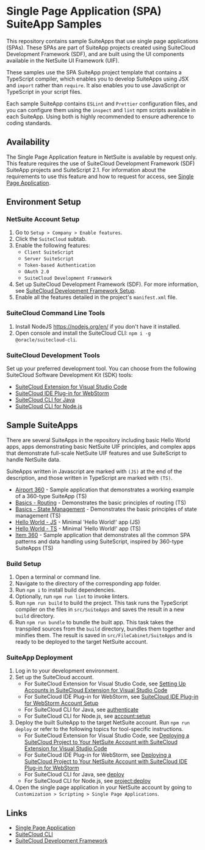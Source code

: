 # Single Page Application (SPA) SuiteApp Samples

This repository contains sample SuiteApps that use single page applications (SPAs). These SPAs are part of SuiteApp projects created using SuiteCloud Development Framework (SDF), and are built using the UI components available in the NetSuite UI Framework (UIF).

These samples use the SPA SuiteApp project template that contains a TypeScript compiler, which enables you to develop SuiteApps using JSX and `import` rather than `require`. It also enables you to use JavaScript or TypeScript in your script files.

Each sample SuiteApp contains `ESLint` and `Prettier` configuration files, and you can configure them using the `inspect` and `lint` npm scripts available in each SuiteApp. Using both is highly recommended to ensure adherence to coding standards.

## Availability
The Single Page Application feature in NetSuite is available by request only. This feature requires the use of SuiteCloud Development Framework (SDF) SuiteApp projects and SuiteScript 2.1. For information about the requirements to use this feature and how to request for access, see [Single Page Application](https://docs.oracle.com/en/cloud/saas/netsuite/ns-online-help/article_161244635803.html#Single-Page-Applications).


## Environment Setup

### NetSuite Account Setup

1. Go to `Setup > Company > Enable features`.
1. Click the `SuiteCloud` subtab.
1. Enable the following features:
   - `Client SuiteScript`
   - `Server SuiteScript`
   - `Token-based Authentication`
   - `OAuth 2.0`
   - `SuiteCloud Development Framework`
1. Set up SuiteCloud Development Framework (SDF). For more information, see [SuiteCloud Development Framework Setup](https://docs.oracle.com/en/cloud/saas/netsuite/ns-online-help/section_4724784139.html#SuiteCloud-Development-Framework-Setup).
1. Enable all the features detailed in the project's `manifest.xml` file.

### SuiteCloud Command Line Tools

1. Install NodeJS https://nodejs.org/en/ if you don't have it installed.
1. Open console and install the SuiteCloud CLI: `npm i -g @oracle/suitecloud-cli`.

### SuiteCloud Development Tools
Set up your preferred development tool. You can choose from the following SuiteCloud Software Development Kit (SDK) tools:
   - [SuiteCloud Extension for Visual Studio Code](https://docs.oracle.com/en/cloud/saas/netsuite/ns-online-help/book_159223417590.html#SuiteCloud-Extension-for-Visual-Studio-Code)
   - [SuiteCloud IDE Plug-in for WebStorm](https://docs.oracle.com/en/cloud/saas/netsuite/ns-online-help/book_1529085902.html#SuiteCloud-IDE-Plug-in-for-WebStorm)
   - [SuiteCloud CLI for Java](https://docs.oracle.com/en/cloud/saas/netsuite/ns-online-help/book_1558706585.html#SuiteCloud-CLI-for-Java)
   - [SuiteCloud CLI for Node.js](https://docs.oracle.com/en/cloud/saas/netsuite/ns-online-help/book_1558706016.html#SuiteCloud-CLI-for-Node.js)


## Sample SuiteApps

There are several SuiteApps in the repository including basic Hello World apps, apps demonstrating basic NetSuite UIF
principles, and complex apps that demonstrate full-scale NetSuite UIF features and use SuiteScript to handle NetSuite data.

SuiteApps written in Javascript are marked with `(JS)` at the end of the description, and those written in TypeScript are marked with `(TS)`.

- [Airport 360](./airport360) - Sample application that demonstrates a working example of a 360-type SuiteApp (TS)
- [Basics - Routing](./basics-routing) - Demonstrates the basic principles of routing (TS)
- [Basics - State Management](./basics-state-management) - Demonstrates the basic principles of state management (TS)
- [Hello World - JS](./helloworld-js/) - Minimal 'Hello World!' app (JS)
- [Hello World - TS](./helloworld-ts/) - Minimal 'Hello World!' app (TS)
- [Item 360](./item360/) - Sample application that demonstrates all the common SPA patterns and data handling using SuiteScript, inspired by 360-type SuiteApps (TS)

### Build Setup

1. Open a terminal or command line.
1. Navigate to the directory of the corresponding app folder.
1. Run `npm i` to install build dependencies.
1. Optionally, run `npm run lint` to invoke linters.
1. Run `npm run build` to build the project. This task runs the TypeScript compiler on the files in `src/SuiteApps` and saves the result in a new `build` directory.
1. Run `npm run bundle` to bundle the built app. This task takes the transpiled sources from the `build` directory, bundles them together and minifies them. The result is saved in `src/FileCabinet/SuiteApps` and is ready to be deployed to the target NetSuite account.

### SuiteApp Deployment

1. Log in to your development environment.
1. Set up the SuiteCloud account. 
   - For SuiteCloud Extension for Visual Studio Code, see [Setting Up Accounts in SuiteCloud Extension for Visual Studio Code](https://docs.oracle.com/en/cloud/saas/netsuite/ns-online-help/section_160147609118.html#Setting-Up-NetSuite-Accounts-in-SuiteCloud-Extension-for-Visual-Studio-Code)
   - For SuiteCloud IDE Plug-in for WebStorm, see [SuiteCloud IDE Plug-in for WebStorm Account Setup](https://docs.oracle.com/en/cloud/saas/netsuite/ns-online-help/section_1530731998.html#SuiteCloud-IDE-Plug-in-for-WebStorm-Account-Setup)
   - For SuiteCloud CLI for Java, see [authenticate](https://docs.oracle.com/en/cloud/saas/netsuite/ns-online-help/section_157052592790.html#authenticate)
   - For SuiteCloud CLI for Node.js, see [account:setup](https://docs.oracle.com/en/cloud/saas/netsuite/ns-online-help/section_156044528841.html#account%3Asetup)
1. Deploy the built SuiteApp to the target NetSuite account. Run `npm run deploy` or refer to the following topics for tool-specific instructions.
   - For SuiteCloud Extension for Visual Studio Code, see [Deploying a SuiteCloud Project to Your NetSuite Account with SuiteCloud Extension for Visual Studio Code](https://docs.oracle.com/en/cloud/saas/netsuite/ns-online-help/section_160147342366.html#Deploying-a-SuiteCloud-Project-to-Your-NetSuite-Account-with-SuiteCloud-Extension-for-Visual-Studio-Code)
   - For SuiteCloud IDE Plug-in for WebStorm, see [Deploying a SuiteCloud Project to Your NetSuite Account with SuiteCloud IDE Plug-in for WebStorm](https://docs.oracle.com/en/cloud/saas/netsuite/ns-online-help/section_1539789992.html#Deploying-a-SuiteCloud-Project-to-Your-NetSuite-Account-with-SuiteCloud-IDE-Plug-in-for-WebStorm)
   - For SuiteCloud CLI for Java, see [deploy](https://docs.oracle.com/en/cloud/saas/netsuite/ns-online-help/section_4788673412.html#deploy)
   - For SuiteCloud CLI for Node.js, see [project:deploy](https://docs.oracle.com/en/cloud/saas/netsuite/ns-online-help/section_156044636320.html#project%3Adeploy)
1. Open the single page application in your NetSuite account by going to `Customization > Scripting > Single Page Applications`.

## Links
- [Single Page Application](https://docs.oracle.com/en/cloud/saas/netsuite/ns-online-help/article_161244635803.html#Single-Page-Applications)
- [SuiteCloud CLI](https://docs.oracle.com/en/cloud/saas/netsuite/ns-online-help/chapter_1558708800.html#SuiteCloud-CLI-for-Node.js-Guide)
- [SuiteCloud Development Framework](https://docs.oracle.com/en/cloud/saas/netsuite/ns-online-help/book_4702638251.html#SuiteCloud-Development-Framework)
